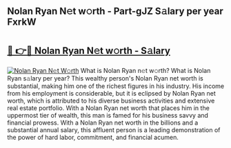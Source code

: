 ## Nolan Ryan N𝚎t w𝚘rth - Part-gJZ S𝚊lary per year FxrkW

# <h2><a href="http://gc0akc.nevu.top/?p=Nolan+Ryan">🔗 👉🔴 Nolan Ryan N𝚎t w𝚘rth - S𝚊lary</a></h2>

[![Nolan Ryan N𝚎t W𝚘rth](https://i.imgur.com/Oavwk0R.jpeg)](http://gc0akc.nevu.top/?p=Nolan+Ryan)
What is Nolan Ryan n𝚎t w𝚘rth? What is Nolan Ryan s𝚊lary per year?
This wealthy person's Nolan Ryan net worth is substantial, making him one of the richest figures in his industry. His income from his employment is considerable, but it is eclipsed by Nolan Ryan net worth, which is attributed to his diverse business activities and extensive real estate portfolio. With a Nolan Ryan net worth that places him in the uppermost tier of wealth, this man is famed for his business savvy and financial prowess. With a Nolan Ryan net worth in the billions and a substantial annual salary, this affluent person is a leading demonstration of the power of hard labor, commitment, and financial acumen.
